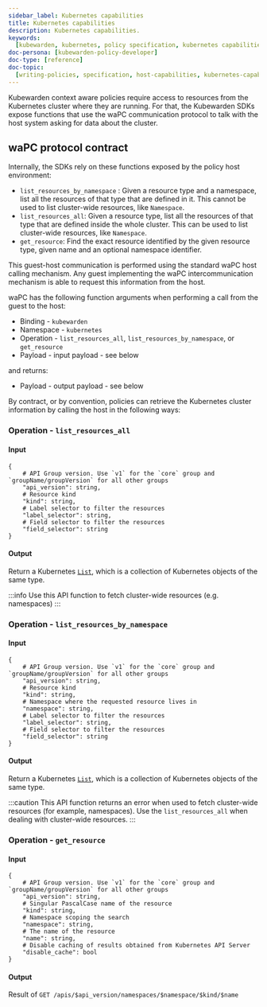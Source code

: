 ```yaml
---
sidebar_label: Kubernetes capabilities
title: Kubernetes capabilities
description: Kubernetes capabilities.
keywords:
  [kubewarden, kubernetes, policy specification, kubernetes capabilities]
doc-persona: [kubewarden-policy-developer]
doc-type: [reference]
doc-topic:
  [writing-policies, specification, host-capabilities, kubernetes-capabilities]
---
```


<head>
  <link rel="canonical" href="https://docs.kubewarden.io/reference/spec/host-capabilities/kubernetes"/>
</head>

Kubewarden context aware policies require access to resources from the
Kubernetes cluster where they are running. For that, the Kubewarden SDKs expose
functions that use the waPC communication protocol to talk with the host system
asking for data about the cluster.

## waPC protocol contract

Internally, the SDKs rely on these functions exposed by the policy host
environment:

- `list_resources_by_namespace` : Given a resource type and a namespace, list
  all the resources of that type that are defined in it. This cannot be used to
  list cluster-wide resources, like `Namespace`.
- `list_resources_all`: Given a resource type, list all the resources of that
  type that are defined inside the whole cluster. This can be used to list
  cluster-wide resources, like `Namespace`.
- `get_resource`: Find the exact resource identified by the given resource
  type, given name and an optional namespace identifier.

This guest-host communication is performed using the standard waPC host calling
mechanism. Any guest implementing the waPC intercommunication mechanism is able
to request this information from the host.

waPC has the following function arguments when performing a call from the guest
to the host:

- Binding - `kubewarden`
- Namespace - `kubernetes`
- Operation - `list_resources_all`, `list_resources_by_namespace`, or
  `get_resource`
- Payload - input payload - see below

and returns:

- Payload - output payload - see below

By contract, or by convention, policies can retrieve the Kubernetes cluster
information by calling the host in the following ways:

### Operation - `list_resources_all`

#### Input

```hcl
{
	# API Group version. Use `v1` for the `core` group and `groupName/groupVersion` for all other groups
	"api_version": string,
	# Resource kind
	"kind": string,
	# Label selector to filter the resources
	"label_selector": string,
	# Field selector to filter the resources
	"field_selector": string
}
```

#### Output

Return a Kubernetes
[`List`](https://github.com/kubernetes/community/blob/master/contributors/devel/sig-architecture/api-conventions.md#types-kinds),
which is a collection of Kubernetes objects of the same type.

:::info
Use this API function to fetch cluster-wide resources (e.g. namespaces)
:::

### Operation - `list_resources_by_namespace`

#### Input

```hcl
{
	# API Group version. Use `v1` for the `core` group and `groupName/groupVersion` for all other groups
	"api_version": string,
	# Resource kind
	"kind": string,
	# Namespace where the requested resource lives in
	"namespace": string,
	# Label selector to filter the resources
	"label_selector": string,
	# Field selector to filter the resources
	"field_selector": string
}
```

#### Output

Return a Kubernetes
[`List`](https://github.com/kubernetes/community/blob/master/contributors/devel/sig-architecture/api-conventions.md#types-kinds),
which is a collection of Kubernetes objects of the same type.

:::caution
This API function returns an error when used to fetch cluster-wide
resources (for example, namespaces). Use the `list_resources_all` when dealing
with cluster-wide resources.
:::

### Operation - `get_resource`

#### Input

```hcl
{
	# API Group version. Use `v1` for the `core` group and `groupName/groupVersion` for all other groups
	"api_version": string,
	# Singular PascalCase name of the resource
	"kind": string,
	# Namespace scoping the search
	"namespace": string,
	# The name of the resource
	"name": string,
	# Disable caching of results obtained from Kubernetes API Server
	"disable_cache": bool
}
```

#### Output

Result of `GET /apis/$api_version/namespaces/$namespace/$kind/$name`
